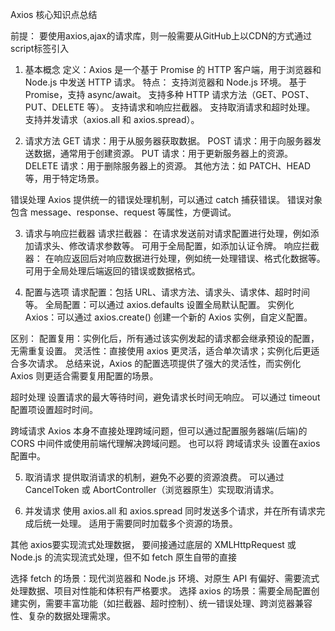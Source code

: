 Axios 核心知识点总结

前提：
要使用axios,ajax的请求库，则一般需要从GitHub上以CDN的方式通过script标签引入


1. 基本概念
定义：Axios 是一个基于 Promise 的 HTTP 客户端，用于浏览器和 Node.js 中发送 HTTP 请求。
特点：
支持浏览器和 Node.js 环境。
基于 Promise，支持 async/await。
支持多种 HTTP 请求方法（GET、POST、PUT、DELETE 等）。
支持请求和响应拦截器。
支持取消请求和超时处理。
支持并发请求（axios.all 和 axios.spread）。

2. 请求方法
GET 请求：用于从服务器获取数据。
POST 请求：用于向服务器发送数据，通常用于创建资源。
PUT 请求：用于更新服务器上的资源。
DELETE 请求：用于删除服务器上的资源。
其他方法：如 PATCH、HEAD 等，用于特定场景。

错误处理
Axios 提供统一的错误处理机制，可以通过 catch 捕获错误。
错误对象包含 message、response、request 等属性，方便调试。

3. 请求与响应拦截器 
请求拦截器：
在请求发送前对请求配置进行处理，例如添加请求头、修改请求参数等。
可用于全局配置，如添加认证令牌。
响应拦截器：
在响应返回后对响应数据进行处理，例如统一处理错误、格式化数据等。
可用于全局处理后端返回的错误或数据格式。

4. 配置与选项
请求配置：包括 URL、请求方法、请求头、请求体、超时时间等。
全局配置：可以通过 axios.defaults 设置全局默认配置。
实例化 Axios：可以通过 axios.create() 创建一个新的 Axios 实例，自定义配置。

区别：
配置复用：实例化后，所有通过该实例发起的请求都会继承预设的配置，无需重复设置。
灵活性：直接使用 axios 更灵活，适合单次请求；实例化后更适合多次请求。
总结来说，Axios 的配置选项提供了强大的灵活性，而实例化 Axios 则更适合需要复用配置的场景。

超时处理
设置请求的最大等待时间，避免请求长时间无响应。
可以通过 timeout 配置项设置超时时间。

跨域请求
Axios 本身不直接处理跨域问题，但可以通过配置服务器端(后端)的 CORS 中间件或使用前端代理解决跨域问题。
也可以将 跨域请求头 设置在axios配置中。

5. 取消请求
提供取消请求的机制，避免不必要的资源浪费。
可以通过 CancelToken 或 AbortController（浏览器原生）实现取消请求。


6. 并发请求
使用 axios.all 和 axios.spread 同时发送多个请求，并在所有请求完成后统一处理。
适用于需要同时加载多个资源的场景。


其他
axios要实现流式处理数据，
要间接通过底层的 XMLHttpRequest 或 Node.js 的流实现流式处理，但不如 fetch 原生自带的直接

选择 fetch 的场景：现代浏览器和 Node.js 环境、对原生 API 有偏好、需要流式处理数据、项目对性能和体积有严格要求。
选择 axios 的场景：需要全局配置创建实例，需要丰富功能（如拦截器、超时控制）、统一错误处理、跨浏览器兼容性、复杂的数据处理需求。